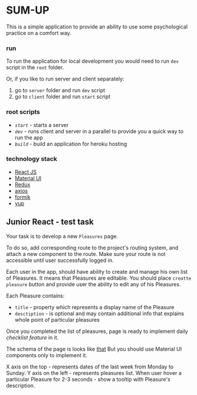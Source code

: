 # SUM-UP
This is a simple application to provide an ability to use some psychological practice on a comfort way.

### run
To run the application for local development you would need to run `dev` script in the `root` folder.

Or, if you like to run server and client separately:  
1) go to `server` folder and run `dev` script
2) go to `client` folder and run `start` script

### root scripts
- *`start`* - starts a server
- *`dev`* - runs client and server in a parallel to provide you a quick way to run the app
- *`build`* - build an application for heroku hosting

### technology stack
* [React JS](https://reactjs.org/)
* [Material UI](https://mui.com/getting-started/installation/)
* [Redux](https://redux.js.org/)
* [axios](https://www.npmjs.com/package/axios)
* [formik](npmjs.com/package/formik)
* [yup](https://www.npmjs.com/package/yup)

## Junior React - test task
Your task is to develop a new `Pleasures` page.

To do so, add corresponding route to the project's routing system, and attach a new component to the route.
Make sure your route is not accessible until user successfully logged in.

Each user in the app, should have ability to create and manage his own list of Pleasures. It means that Pleasures are editable. You should place `creatte pleasure` button and provide user the ability to edit any of his Pleasures.

Each Pleasure contains:  
 - `title` - property which represents a display name of the Pleasure
 - `desctiption` - is optional and may contain additional info that explains whole point of particular pleasures
 
Once you completed the list of pleasures, page is ready to implement daily _checklist feature_ in it.  

The schema of the page is looks like [that](./pleasures.png)
But you should use Material UI components only to implement it.

X axis on the top - represents dates of the last week from Monday to Sunday. 
Y axis on the left - represents pleasures list. When user hover a particular Pleasure for 2-3 seconds - show a tooltip with Pleasure's description.
